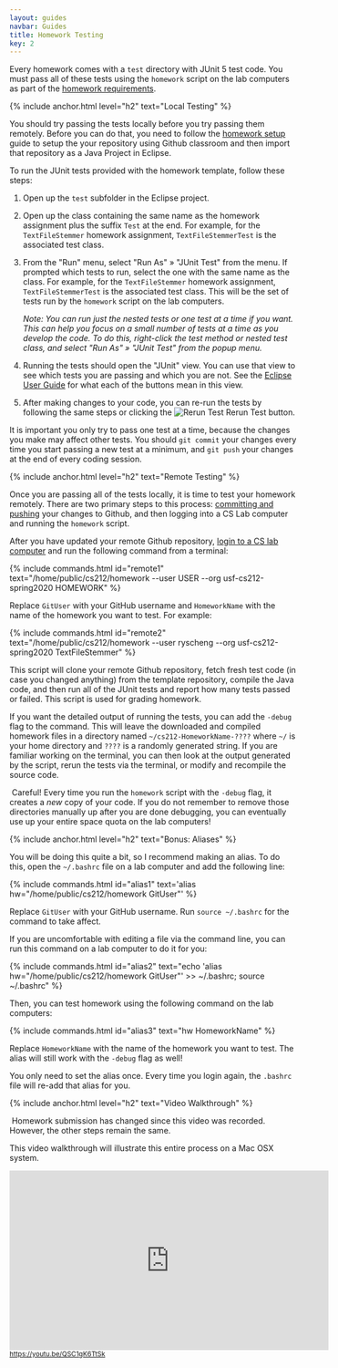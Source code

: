 ```yaml
---
layout: guides
navbar: Guides
title: Homework Testing
key: 2
---
```


Every homework comes with a `test` directory with JUnit 5 test code. You must pass all of these tests using the `homework` script on the lab computers as part of the [homework requirements](/guides/homework/homework-requirements.html).

{% include anchor.html level="h2" text="Local Testing" %}

You should try passing the tests locally before you try passing them remotely. Before you can do that, you need to follow the [homework setup](/guides/homework/homework-setup.html) guide to setup the your repository using Github classroom and then import that repository as a Java Project in Eclipse.

To run the JUnit tests provided with the homework template, follow these steps:

  1. Open up the `test` subfolder in the Eclipse project.

  2. Open up the class containing the same name as the homework assignment plus the suffix `Test` at the end. For example, for the `TextFileStemmer` homework assignment, `TextFileStemmerTest` is the associated test class.

  3. From the "Run" menu, select "Run As" &raquo; "JUnit Test" from the menu. If prompted which tests to run, select the one with the same name as the class. For example, for the `TextFileStemmer` homework assignment, `TextFileStemmerTest` is the associated test class. This will be the set of tests run by the `homework` script on the lab computers.

      *Note: You can run just the nested tests or one test at a time if you want. This can help you focus on a small number of tests at a time as you develop the code. To do this, right-click the test method or nested test class, and select "Run As" &raquo; "JUnit Test" from the popup menu.*

  4. Running the tests should open the "JUnit" view. You can use that view to see which tests you are passing and which you are not. See the [Eclipse User Guide](https://help.eclipse.org/2018-12/topic/org.eclipse.jdt.doc.user/reference/views/ref-view-junit.htm) for what each of the buttons mean in this view.

  5. After making changes to your code, you can re-run the tests by following the same steps or clicking the <img alt="Rerun Test" src="https://help.eclipse.org/2018-12/topic/org.eclipse.jdt.doc.user/images/org.eclipse.jdt.junit/elcl16/relaunch.png"> Rerun Test button.

It is important you only try to pass one test at a time, because the changes you make may affect other tests. You should `git commit` your changes every time you start passing a new test at a minimum, and `git push` your changes at the end of every coding session.

{% include anchor.html level="h2" text="Remote Testing" %}

Once you are passing all of the tests locally, it is time to test your homework remotely. There are two primary steps to this process: [committing and pushing](http://wiki.eclipse.org/EGit/User_Guide#Committing_Changes) your changes to Github, and then logging into a CS Lab computer and running the `homework` script.

After you have updated your remote Github repository, [login to a CS lab computer](/guides/general/using-cs-lab-computers.html) and run the following command from a terminal:

{% include commands.html id="remote1" text="/home/public/cs212/homework --user USER --org usf-cs212-spring2020 HOMEWORK" %}

Replace `GitUser` with your GitHub username and `HomeworkName` with the name of the homework you want to test. For example:

{% include commands.html id="remote2" text="/home/public/cs212/homework --user ryscheng --org usf-cs212-spring2020 TextFileStemmer" %}

This script will clone your remote Github repository, fetch fresh test code (in case you changed anything) from the template repository, compile the Java code, and then run all of the JUnit tests and report how many tests passed or failed. This script is used for grading homework.

If you want the detailed output of running the tests, you can add the `-debug` flag to the command. This will leave the downloaded and compiled homework files in a directory named `~/cs212-HomeworkName-????` where `~/` is your home directory and `????` is a randomly generated string. If you are familiar working on the terminal, you can then look at the output generated by the script, rerun the tests via the terminal, or modify and recompile the source code.

<article class="message is-warning">
  <div class="message-body">
    <i class="fas fa-info-circle"></i>&nbsp;Careful! Every time you run the <code>homework</code> script with the <code>-debug</code> flag, it creates a <em>new</em> copy of your code. If you do not remember to remove those directories manually up after you are done debugging, you can eventually use up your entire space quota on the lab computers!
  </div>
</article>

{% include anchor.html level="h2" text="Bonus: Aliases" %}

You will be doing this quite a bit, so I recommend making an alias. To do this, open the `~/.bashrc` file on a lab computer and add the following line:

{% include commands.html id="alias1" text='alias hw="/home/public/cs212/homework GitUser"' %}

Replace `GitUser` with your GitHub username. Run `source ~/.bashrc` for the command to take affect.

If you are uncomfortable with editing a file via the command line, you can run this command on a lab computer to do it for you:

{% include commands.html id="alias2" text="echo 'alias hw=\"/home/public/cs212/homework GitUser\"' >> ~/.bashrc; source ~/.bashrc" %}

Then, you can test homework using the following command on the lab computers:

{% include commands.html id="alias3" text="hw HomeworkName" %}

Replace `HomeworkName` with the name of the homework you want to test. The alias will still work with the `-debug` flag as well!

You only need to set the alias once. Every time you login again, the `.bashrc` file will re-add that alias for you.

{% include anchor.html level="h2" text="Video Walkthrough" %}

<article class="message is-warning">
  <div class="message-body">
    <i class="fas fa-info-circle"></i>&nbsp;Homework submission has changed since this video was recorded. However, the other steps remain the same.
  </div>
</article>

<p>This video walkthrough will illustrate this entire process on a Mac OSX system.</p>

<div>
  <iframe width="560" height="315" src="https://www.youtube-nocookie.com/embed/QSC1gK6TtSk?rel=0" frameborder="0" allow="autoplay; encrypted-media" allowfullscreen style="height: 315px;"></iframe>
  <br/>
  <small><a href="https://youtu.be/QSC1gK6TtSk"><i class="fab fa-youtube"></i> https://youtu.be/QSC1gK6TtSk</a></small>
</div>
